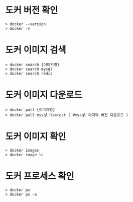# 도커 버전 확인
```
> docker --version
> docker -v
```

# 도커 이미지 검색
```
> docker search {이미지명}
> docker search mysql
> docker search redis
```

# 도커 이미지 다운로드
```
> docker pull {이미지명}
> docker pull mysql:lastest ( #mysql 마지막 버전 다운로드 )
```

# 도커 이미지 확인
```
> docker images
> docker image ls
```

# 도커 프로세스 확인
```
> docker ps
> docker ps -a
```
